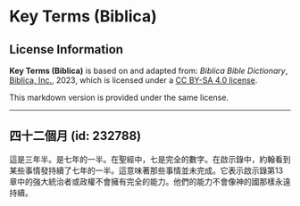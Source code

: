 # Key Terms (Biblica)

## License Information

**Key Terms (Biblica)** is based on and adapted from: _Biblica Bible Dictionary_, [Biblica, Inc.](https://www.biblica.com/), 2023, which is licensed under a [CC BY-SA 4.0 license](https://creativecommons.org/licenses/by-sa/4.0/legalcode.en).

This markdown version is provided under the same license.



--------------------------------

## 四十二個月 (id: 232788)

這是三年半。是七年的一半。在聖經中，七是完全的數字。在啟示錄中，約翰看到某些事情發持續了七年的一半。這意味著那些事情並未完成。它表示啟示錄第13章中的強大統治者或政權不會擁有完全的能力。他們的能力不會像神的國那樣永遠持續。


